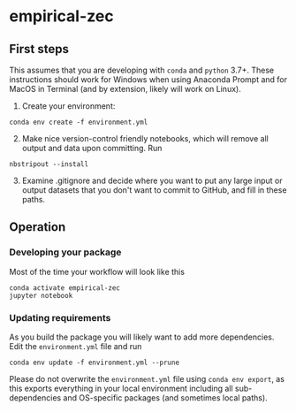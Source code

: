 # empirical-zec

## First steps

This assumes that you are developing with `conda` and `python` 3.7+. These instructions should work for Windows when using Anaconda Prompt and for MacOS in Terminal (and by extension, likely will work on Linux).

1. Create your environment:

```
conda env create -f environment.yml
```
2. Make nice version-control friendly notebooks, which will remove all output and data upon committing. Run
```
nbstripout --install
```

3. Examine .gitignore and decide where you want to put any large input or output datasets that you don't want to commit to GitHub, and fill in these paths.

## Operation 

### Developing your package

Most of the time your workflow will look like this

```
conda activate empirical-zec
jupyter notebook
```

### Updating requirements

As you build the package you will likely want to add more dependencies. Edit the `environment.yml` file and run
```
conda env update -f environment.yml --prune
```

Please do not overwrite the `environment.yml` file using `conda env export`, as this exports everything in your local environment including all sub-dependencies and OS-specific packages (and sometimes local paths).
